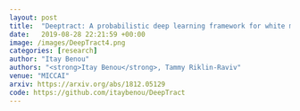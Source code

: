 ```yaml
---
layout: post
title:  "Deeptract: A probabilistic deep learning framework for white matter fiber tractography‏"
date:   2019-08-28 22:21:59 +00:00
image: /images/DeepTract4.png
categories: [research]
author: "Itay Benou"
authors: "<strong>Itay Benou</strong>, Tammy Riklin-Raviv"
venue: "MICCAI"
arxiv: https://arxiv.org/abs/1812.05129
code: https://github.com/itaybenou/DeepTract
---
```

